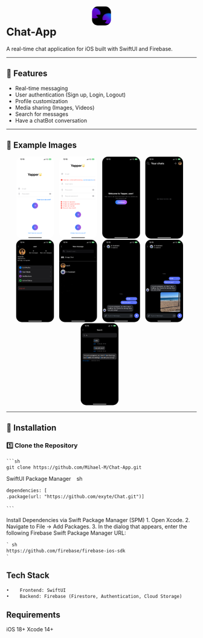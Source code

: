 # <img src="Assets/1024.png" width="50" style="border-radius: 15px; display: block; margin: auto;"> Chat-App

A real-time chat application for iOS built with SwiftUI and Firebase.

---

## 🚀 Features
- Real-time messaging  
- User authentication (Sign up, Login, Logout)  
- Profile customization  
- Media sharing (Images, Videos)  
- Search for messages  
- Have a chatBot conversation  

---

## 📸 Example Images

<p align="center">
  <img src="Assets/IMG_0471.PNG" width="100" style="border-radius: 15px; margin-right: 10px;">
  <img src="Assets/IMG_0472.PNG" width="100" style="border-radius: 15px; margin-right: 10px;">
  <img src="Assets/IMG_0464.PNG" width="100" style="border-radius: 15px; margin-right: 10px;">
  <img src="Assets/IMG_0465.PNG" width="100" style="border-radius: 15px; margin-right: 10px;">
  <img src="Assets/IMG_0466.PNG" width="100" style="border-radius: 15px; margin-right: 10px;">
  <img src="Assets/IMG_0467.jpg" width="100" style="border-radius: 15px; margin-right: 10px;">
  <img src="Assets/IMG_0468.PNG" width="100" style="border-radius: 15px; margin-right: 10px;">
  <img src="Assets/IMG_0469.PNG" width="100" style="border-radius: 15px; margin-right: 10px;">
  <img src="Assets/IMG_0470.PNG" width="100" style="border-radius: 15px; margin-right: 10px;">
</p>

---

## 🔧 Installation

### **1️⃣ Clone the Repository**
    ```sh
    git clone https://github.com/Mihael-M/Chat-App.git
   SwiftUI Package Manager
    ```
    ``` sh
   
    dependencies: [
    .package(url: "https://github.com/exyte/Chat.git")]
    
    ```
    
   Install Dependencies via Swift Package Manager (SPM)
    1.    Open Xcode.
    2.    Navigate to File → Add Packages.
    3.    In the dialog that appears, enter the following Firebase Swift Package Manager URL:
    
    ` sh
    https://github.com/firebase/firebase-ios-sdk
    `

## Tech Stack

    •    Frontend: SwiftUI
    •    Backend: Firebase (Firestore, Authentication, Cloud Storage)

## Requirements

iOS 18+
Xcode 14+


